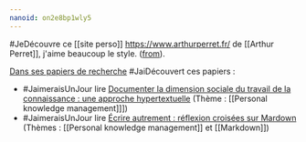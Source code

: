 ```yaml
---
nanoid: on2e8bp1wly5
---
```

#JeDécouvre ce [[site perso]] https://www.arthurperret.fr/ de [[Arthur Perret]], j'aime beaucoup le style. ([from](https://www.linkedin.com/feed/update/urn:li:activity:7171872600539836418?commentUrn=urn%3Ali%3Acomment%3A%28activity%3A7171872600539836418%2C7216486259660091392%29&replyUrn=urn%3Ali%3Acomment%3A%28activity%3A7171872600539836418%2C7216727218821951493%29&dashCommentUrn=urn%3Ali%3Afsd_comment%3A%287216486259660091392%2Curn%3Ali%3Aactivity%3A7171872600539836418%29&dashReplyUrn=urn%3Ali%3Afsd_comment%3A%287216727218821951493%2Curn%3Ali%3Aactivity%3A7171872600539836418%29)).

[Dans ses papiers de recherche](https://cv.hal.science/arthur-perret) #JaiDécouvert ces papiers :

- #JaimeraisUnJour lire [Documenter la dimension sociale du travail de la connaissance : une approche hypertextuelle](https://hal.science/hal-04271502) (Thème : [[Personal knowledge management]]])
- #JaimeraisUnJour lire [Écrire autrement : réflexion croisées sur Mardown](https://hal.science/hal-04162643) (Thèmes : [[Personal knowledge management]] et [[Markdown]])

